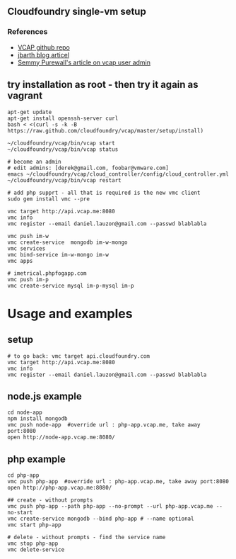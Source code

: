 ## Cloudfoundry single-vm setup

### References
* [VCAP github repo](https://github.com/cloudfoundry/vcap/)
* [jbarth blog articel](http://jbbarth.com/archives/tags/cloudfoundry)
* [Semmy Purewall's article on vcap user admin](http://blog.semmy.me/post/8608660840/cloud-foundry-user-admin)

## try installation as root - then try it again as vagrant

    apt-get update
    apt-get install openssh-server curl
    bash < <(curl -s -k -B https://raw.github.com/cloudfoundry/vcap/master/setup/install)

    ~/cloudfoundry/vcap/bin/vcap start
    ~/cloudfoundry/vcap/bin/vcap status

    # become an admin
    # edit admins: [derek@gmail.com, foobar@vmware.com]
    emacs ~/cloudfoundry/vcap/cloud_controller/config/cloud_controller.yml 
    ~/cloudfoundry/vcap/bin/vcap restart

    # add php supprt - all that is required is the new vmc client
    sudo gem install vmc --pre

    vmc target http://api.vcap.me:8080
    vmc info
    vmc register --email daniel.lauzon@gmail.com --passwd blablabla

    vmc push im-w
    vmc create-service  mongodb im-w-mongo
    vmc services
    vmc bind-service im-w-mongo im-w
    vmc apps

    # imetrical.phpfogapp.com
    vmc push im-p 
    vmc create-service mysql im-p-mysql im-p

# Usage and examples

## setup
    # to go back: vmc target api.cloudfoundry.com
    vmc target http://api.vcap.me:8080
    vmc info
    vmc register --email daniel.lauzon@gmail.com --passwd blablabla

## node.js example

    cd node-app
    npm install mongodb
    vmc push node-app  #override url : php-app.vcap.me, take away port:8080
    open http://node-app.vcap.me:8080/


## php example

    cd php-app
    vmc push php-app  #override url : php-app.vcap.me, take away port:8080
    open http://php-app.vcap.me:8080/

    ## create - without prompts
    vmc push php-app --path php-app --no-prompt --url php-app.vcap.me --no-start
    vmc create-service mongodb --bind php-app # --name optional
    vmc start php-app
    
    # delete - without prompts - find the service name
    vmc stop php-app
    vmc delete-service

